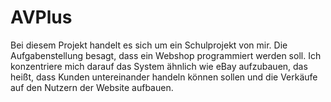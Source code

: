 # AVPlus

Bei diesem Projekt handelt es sich um ein Schulprojekt von mir. Die Aufgabenstellung besagt, dass ein Webshop programmiert werden soll. Ich konzentriere mich darauf das System ähnlich wie eBay aufzubauen, das heißt, dass Kunden untereinander handeln können sollen und die Verkäufe auf den Nutzern der Website aufbauen.
